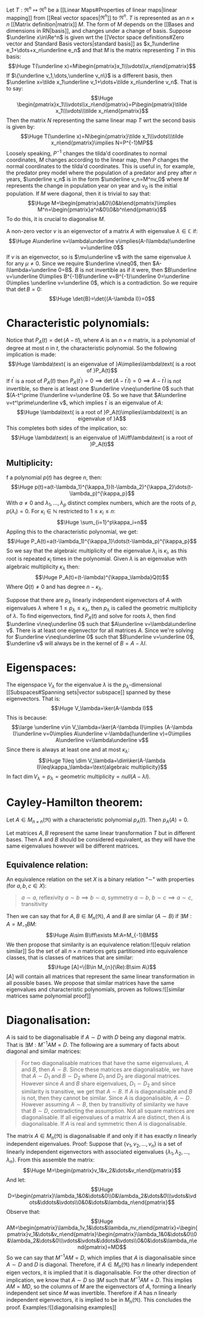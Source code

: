 
Let $T:\Re^n\mapsto\Re^n$ be a [[Linear Maps#Properties of linear maps|linear mapping]] from [[Real vector spaces|$\Re^n$]] to $\Re^n$. $T$ is represented as an $n\times n$ [[Matrix definition|matrix]] $M$. The form of $M$ depends on the [[Bases and dimensions in RN|basis]], and changes under a change of basis. Suppose $\underline x\in\Re^n$ is given wrt the [[Vector space definitions#Zero vector and Standard Basis vectors|standard basis]] as $x_1\underline e_1+\dots+x_n\underline e_n$ and that $M$ is the matrix representing $T$ in this basis:$$\Huge T(\underline x)=M\begin{pmatrix}x_1\\\vdots\\x_n\end{pmatrix}$$If $\{\underline v_1,\dots,\underline v_n\}$ is a different basis, then $\underline x=\tilde x_1\underline v_1+\dots+\tilde x_n\underline v_n$. That is to say:$$\Huge \begin{pmatrix}x_1\\\vdots\\x_n\end{pmatrix}=P\begin{pmatrix}\tilde x_1\\\vdots\\\tilde x_n\end{pmatrix}$$Then the matrix $N$ representing the same linear map $T$ wrt the second basis is given by:$$\Huge T(\underline x)=N\begin{pmatrix}\tilde x_1\\\vdots\\\tilde x_n\end{pmatrix}\implies N=P^{-1}MP$$Loosely speaking, $P^{-1}$ changes the tilda'd coordinates to normal coordinates, $M$ changes according to the linear map, then $P$ changes the normal coordinates to the tilda'd coordinates. This is useful in, for example, the predator prey model where the population of a predator and prey after $n$ years, $\underline v_n$ is in the form $\underline v_n=M^nv_0$ where $M$ represents the change in population year on year and $v_0$ is the initial population. If $M$ were diagonal, then it is trivial to say that:$$\Huge M=\begin{pmatrix}a&0\\0&b\end{pmatrix}\implies M^n=\begin{pmatrix}a^n&0\\0&b^n\end{pmatrix}$$ To do this, it is crucial to diagonalise $M$.

A non-zero vector $v$ is an eigenvector of a matrix $A$ with eigenvalue $\lambda\in\mathbb C$ if:$$\Huge A\underline v=\lambda\underline v\implies(A-I\lambda)\underline v=\underline 0$$If $v$ is an eigenvector, so is $\mu\underline v$ with the same eigenvalue $\lambda$ for any $\mu\neq0$. Since we require $\underline v\neq0$, then $A-I\lambda=\underline 0=B$. $B$ is not invertible as if it were, then $B\underline v=\underline 0\implies B^{-1}B\underline v=B^{-1}\underline 0=\underline 0\implies \underline v=\underline 0$, which is a contradiction. So we require that $\det B=0$:$$\Huge \det{B}=\det{(A-\lambda I)}=0$$
# Characteristic polynomials:

Notice that $P_A(t)=\det(A-tI)$, where $A$ is an $n\times n$ matrix, is a polynomial of degree at most $n$ in $t$, the characteristic polynomial. So the following implication is made:$$\Huge \lambda\text{  is an eigenvalue of }A\implies\lambda\text{  is a root of }P_A(t)$$If $t^\prime$ is a root of $P_A(t)$ then $P_A(t^\prime)=0\implies \det(A-t^\prime I)=0\implies A-t^\prime I$ is not invertible, so there is at least one $\underline v\neq\underline 0$ such that $(A-t^\prime I)\underline v=\underline 0$. So we have that $A\underline v=t^\prime\underline v$, which implies $t^\prime$ is an eigenvalue of $A$:$$\Huge \lambda\text{  is a root of }P_A(t)\implies\lambda\text{  is an eigenvalue of }A$$This completes both sides of the implication, so:$$\Huge \lambda\text{  is an eigenvalue of }A\iff\lambda\text{  is a root of }P_A(t)$$

## Multiplicity:

f a polynomial $p(t)$ has degree $n$, then:$$\Huge p(t)=a(t-\lambda_1)^{\kappa_1}(t-\lambda_2)^{\kappa_2}\dots(t-\lambda_p)^{\kappa_p}$$With $a\neq0$ and $\lambda_1,\dots,\lambda_p$ distinct complex numbers, which are the roots of $p$, $p(\lambda_i)=0$. For $\kappa_i\in\mathbb N$ restricted to $1\leq\kappa_i\leq n$:$$\Huge \sum_{i=1}^p\kappa_i=n$$
Appling this to the characteristic polynomial, we get:$$\Huge P_A(t)=a(t-\lambda_1)^{\kappa_1}\dots(t-\lambda_p)^{\kappa_p}$$So we say that the algebraic multiplicity of the eigenvalue $\lambda_i$ is $\kappa_i$, as this root is repeated $\kappa_i$ times in the polynomial. Given $\lambda$ is an eigenvalue with algebraic multiplicity $\kappa_\lambda$ then:$$\Huge P_A(t)=(t-\lambda)^{\kappa_\lambda}Q(t)$$Where $Q(t)\neq0$ and has degree $n-\kappa_\lambda$.

Suppose that there are $p_\lambda$ linearly independent eigenvectors of $A$ with eigenvalues $\lambda$ where $1\leq p_\lambda\leq\kappa_\lambda$, then $p_\lambda$ is called the geometric multiplicity of $\lambda$. To find eigenvectors, find $P_A(t)$ and solve for roots $\lambda$, then find $\underline v\neq\underline 0$ such that $A\underline v=\lambda\underline v$. There is at least one eigenvector for all matrices $A$. Since we're solving for $\underline v\neq\underline 0$ such that $B\underline v=\underline 0$, $\underline v$ will always be in the kernel of $B=A-\lambda I$.

# Eigenspaces:

The eigenspace $V_\lambda$ for the eigenvalue $\lambda$ is the $p_\lambda$-dimensional [[Subspaces#Spanning sets|vector subspace]] spanned by these eigenvectors. That is:$$\Huge V_\lambda=\ker(A-\lambda I)$$This is because:$$\large \underline v\in V_\lambda=\ker(A-\lambda I)\implies (A-\lambda I)\underline v=0\implies A\underline v-\lambda(I\underline v)=0\implies A\underline v=\lambda\underline v$$Since there is always at least one and at most $\kappa_\lambda$:$$\Huge 1\leq \dim V_\lambda=\dim\ker(A-\lambda I)\leq\kappa_\lambda=\text{algebraic multiplicity}$$In fact $\dim V_{\lambda}=p_\lambda=\text{geometric multiplicity}=null(A-\lambda I)$.  

# Cayley-Hamilton theorem:

Let $A\in M_{n\times n}(\Re)$ with a characteristic polynomial $p_A(t)$. Then $p_A(A)=0$. 

Let matrices $A,B$ represent the same linear transformation $T$ but in different bases. Then $A$ and $B$ should be considered equivalent, as they will have the same eigenvalues however will be different matrices.
## Equivalence relation:
An equivalence relation on the set $X$ is a binary relation "$\sim$" with properties (for $a,b,c\in X$):
>$a\sim a$, reflexivity
>$a\sim b\implies b\sim a$, symmetry
>$a\sim b$, $b\sim c\implies a\sim c$, transitivity

Then we can say that for $A,B\in M_n(\Re)$, $A$ and $B$ are similar ($A\sim B$) if $\exists M:A=M_{-1}BM$:$$\Huge A\sim B\iff\exists M:A=M_{-1}BM$$We then propose that similarity is an equivalence relation:![[equiv relation similar]]
So the set of all $n\times n$ matrices gets partitioned into equivalence classes, that is classes of matrices that are similar:$$\Huge [A]=\{B\in M_{n}(\Re):B\sim A\}$$$[A]$ will contain all matrices that represent the same linear transformation in all possible bases. We propose that similar matrices have the same eigenvalues and characteristic polynomials, proven as follows:![[similar matrices same polynomial proof]]
# Diagonalisation:

$A$ is said to be diagonalisable if $A\sim D$ with $D$ being any diagonal matrix. That is $\exists M:M^{-1}AM=D$. The following are a summary of facts about diagonal and similar matrices:
> For two diagonalisable matrices that have the same eigenvalues, $A$ and $B$, then $A\sim B$. Since these matrices are diagonalisable, we have that $A\sim D_1$ and $B\sim D_2$ where $D_1$ and $D_2$ are diagonal matrices. However since $A$ and $B$ share eigenvalues, $D_1\sim D_2$ and since similarity is transitive, we get that $A\sim B$.
> If $A$ is diagonalisable and $B$ is not, then they cannot be similar. Since $A$ is diagonalisable, $A\sim D$. However assuming $A\sim B$, then by transitivity of similarity we have that $B\sim D$, contradicting the assumption.
> Not all square matrices are diagonalisable.
> If all eigenvalues of a matrix $A$ are distinct, then $A$ is diagonalisable.
> If $A$ is real and symmetric then $A$ is diagonalisable.

The matrix $A\in M_n(\Re)$ is diagonalisable if and only if it has exactly $n$ linearly independent eigenvalues. Proof: Suppose that $\{v_1,v_2,\dots,v_n\}$ is a set of linearly independent eigenvectors with associated eigenvalues $\{\lambda_1,\lambda_2,\dots,\lambda_n\}$. From this assemble the matrix:$$\Huge M=\begin{pmatrix}v_1&v_2&\dots&v_n\end{pmatrix}$$And let:$$\Huge D=\begin{pmatrix}\lambda_1&0&\dots&0\\0&\lambda_2&\dots&0\\\vdots&\vdots&\ddots&\vdots\\0&0&\dots&\lambda_n\end{pmatrix}$$Observe that:$$\Huge AM=\begin{pmatrix}\lambda_1v_1&\dots&\lambda_nv_n\end{pmatrix}=\begin{pmatrix}v_1&\dots&v_n\end{pmatrix}\begin{pmatrix}\lambda_1&0&\dots&0\\0&\lambda_2&\dots&0\\\vdots&\vdots&\ddots&\vdots\\0&0&\dots&\lambda_n\end{pmatrix}=MD$$So we can say that $M^{-1}AM=D$, which implies that $A$ is diagonalisable since $A\sim D$ and $D$ is diagonal. Therefore, if $A\in M_n(\Re)$ has $n$ linearly independent eigen vectors, it is implied that it is diagonalisable. For the other direction of implication, we know that $A\sim D$ so $\exists M$ such that $M^{-1}AM=D$. This implies $AM=MD$, so the columns of $M$ are the eigenvectors of $A$, forming a linearly independent set since $M$ was invertible. Therefore if $A$ has $n$ linearly independent eigenvectors, it is implied to be in $M_n(\Re)$. This concludes the proof. Examples:![[diagonalising examples]]
